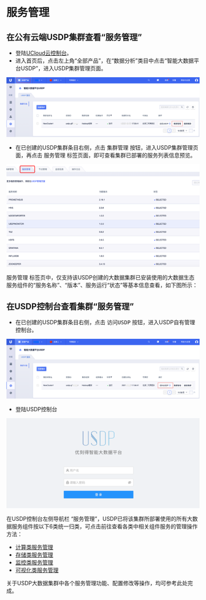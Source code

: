 # 服务管理

## 在公有云端USDP集群查看“服务管理”

- 登陆[UCloud云控制台](https://console.ucloud.cn/)。
- 进入首页后，点击左上角“全部产品”，在“数据分析”类目中点击“智能大数据平台USDP”，进入USDP集群管理页面。

![node_ucloud_usdp_entrance](../../images/operate/node/node_ucloud_usdp_entrance.png)

- 在已创建的USDP集群条目右侧，点击 <kbd>集群管理</kbd> 按钮，进入USDP集群管理页面，再点击 <kbd>服务管理</kbd> 标签页面，即可查看集群已部署的服务列表信息预览。

![公有云控制台_服务管理](../../images/operate/service/公有云控制台_服务管理.png)

 <kbd>服务管理</kbd> 标签页中，仅支持该USDP创建的大数据集群已安装使用的大数据生态服务组件的“服务名称”、“版本”、服务运行“状态”等基本信息查看，如下图所示：

## 在USDP控制台查看集群“服务管理”

- 在已创建的USDP集群条目右侧，点击 <kbd>访问USDP</kbd> 按钮，进入USDP自有管理控制台。

![node_ucloud_usdp_console_entrance](../../images/operate/node/node_ucloud_usdp_console_entrance.png)

- 登陆USDP控制台

![node_usdp_console_entrance](../../images/operate/node/node_usdp_console_login.png)

在USDP控制台左侧导航栏 “服务管理”，USDP已将该集群所部署使用的所有大数据服务组件按以下6类统一归类，可点击前往查看各类中相关组件服务的管理操作方法：

- [计算类服务管理](/USDP/operate/service/compute_kind)
- [存储类服务管理](/USDP/operate/service/storage_kind)
- [监控类服务管理](/USDP/operate/service/monitor_kind)
- [可视化类服务管理](/USDP/operate/service/visual_kind)

关于USDP大数据集群中各个服务管理功能、配置修改等操作，均可参考此处完成。

